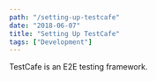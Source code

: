 ```yaml
---
path: "/setting-up-testcafe"
date: "2018-06-07"
title: "Setting Up TestCafe"
tags: ["Development"]
---
```


TestCafe is an E2E testing framework.

